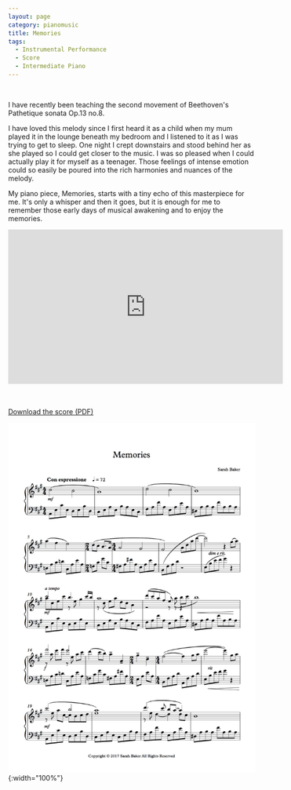 ```yaml
---
layout: page
category: pianomusic
title: Memories
tags:
  - Instrumental Performance
  - Score
  - Intermediate Piano
---
```

&nbsp;

I have recently been teaching the second movement of Beethoven's Pathetique sonata Op.13 no.8. 

I have loved this melody since I first heard it as a child when my mum played it in the lounge beneath my bedroom and I listened to it as I was trying to get to sleep. One night I crept downstairs and stood behind her as she played so I could get closer to the music. I was so pleased when I could actually play it for myself as a teenager. Those feelings of intense emotion could so easily be poured into the rich harmonies and nuances of the melody.

My piano piece, Memories, starts with a tiny echo of this masterpiece for me. It's only a whisper and then it goes, but it is enough for me to remember those early days of musical awakening and to enjoy the memories.

<iframe width="560" height="315" src="https://www.youtube.com/embed/hr-AuUl-6nU" frameborder="0" allowfullscreen></iframe>

&nbsp;

[Download the score (PDF)](/public/files/memories.pdf)

![Memories score example](/public/images/scores/memories.jpg){:width="100%"}
